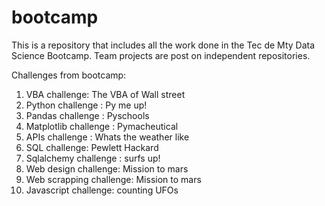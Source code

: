 # bootcamp

This is a repository that includes all the  work done in the Tec de Mty Data Science Bootcamp.
Team projects are post on independent repositories.

Challenges from bootcamp:

1. VBA challenge: The VBA of Wall street
2. Python challenge : Py me up!
3. Pandas challenge : Pyschools
4. Matplotlib challenge : Pymacheutical
5. APIs challenge : Whats the weather like
6. SQL challenge: Pewlett Hackard
7. Sqlalchemy challenge : surfs up!
8. Web design challenge: Mission to mars
9. Web scrapping challenge: Mission to mars
10. Javascript challenge: counting UFOs 
